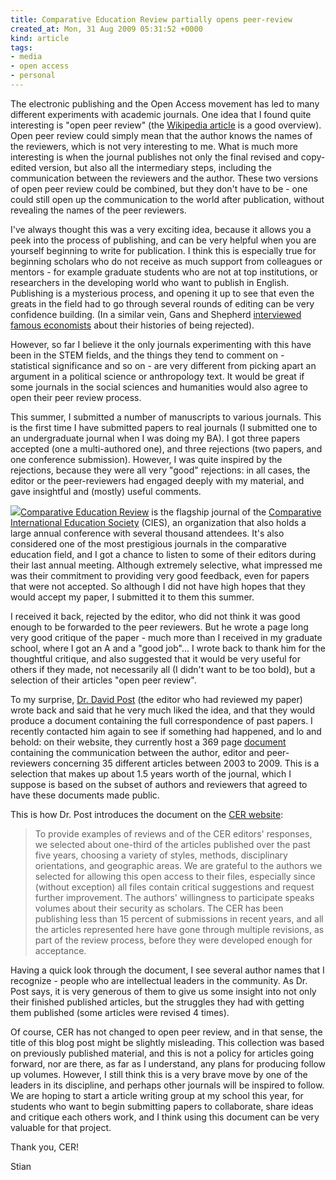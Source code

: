 ```yaml
---
title: Comparative Education Review partially opens peer-review
created_at: Mon, 31 Aug 2009 05:31:52 +0000
kind: article
tags:
- media
- open access
- personal
---
```


The electronic publishing and the Open Access movement has led to many
different experiments with academic journals. One idea that I found
quite interesting is "open peer review" (the [Wikipedia
article](http://en.wikipedia.org/wiki/Open_peer_review) is a good
overview). Open peer review could simply mean that the author knows the
names of the reviewers, which is not very interesting to me. What is
much more interesting is when the journal publishes not only the final
revised and copy-edited version, but also all the intermediary steps,
including the communication between the reviewers and the author. These
two versions of open peer review could be combined, but they don't have
to be - one could still open up the communication to the world after
publication, without revealing the names of the peer reviewers.

I've always thought this was a very exciting idea, because it allows you
a peek into the process of publishing, and can be very helpful when you
are yourself beginning to write for publication. I think this is
especially true for beginning scholars who do not receive as much
support from colleagues or mentors - for example graduate students who
are not at top institutions, or researchers in the developing world who
want to publish in English. Publishing is a mysterious process, and
opening it up to see that even the greats in the field had to go through
several rounds of editing can be very confidence building. (In a similar
vein, Gans and Shepherd [interviewed famous
economists](http://econpapers.repec.org/article/aeajecper/v_3a8_3ay_3a1994_3ai_3a1_3ap_3a165-79.htm)
about their histories of being rejected).

However, so far I believe it the only journals experimenting with this
have been in the STEM fields, and the things they tend to comment on -
statistical significance and so on - are very different from picking
apart an argument in a political science or anthropology text. It would
be great if some journals in the social sciences and humanities would
also agree to open their peer review process.

This summer, I submitted a number of manuscripts to various journals.
This is the first time I have submitted papers to real journals (I
submitted one to an undergraduate journal when I was doing my BA). I got
three papers accepted (one a multi-authored one), and three rejections
(two papers, and one conference submission). However, I was quite
inspired by the rejections, because they were all very "good"
rejections: in all cases, the editor or the peer-reviewers had engaged
deeply with my material, and gave insightful and (mostly) useful
comments.

[![](http://www.journals.uchicago.edu/na101/home/literatum/publisher/uchicago/journals/covergifs/cer/cover.jpg)Comparative
Education Review](http://www.journals.uchicago.edu/toc/cer/current) is
the flagship journal of the [Comparative International Education
Society](http://cies.us/) (CIES), an organization that also holds a
large annual conference with several thousand attendees. It's also
considered one of the most prestigious journals in the comparative
education field, and I got a chance to listen to some of their editors
during their last annual meeting. Although extremely selective, what
impressed me was their commitment to providing very good feedback, even
for papers that were not accepted. So although I did not have high hopes
that they would accept my paper, I submitted it to them this summer.

I received it back, rejected by the editor, who did not think it was
good enough to be forwarded to the peer reviewers. But he wrote a page
long very good critique of the paper - much more than I received in my
graduate school, where I got an A and a "good job"... I wrote back to
thank him for the thoughtful critique, and also suggested that it would
be very useful for others if they made, not necessarily all (I didn't
want to be too bold), but a selection of their articles "open peer
review".

To my surprise, [Dr. David
Post](http://www.ed.psu.edu/educ/cshe/people/david-post-ph-d) (the
editor who had reviewed my paper) wrote back and said that he very much
liked the idea, and that they would produce a document containing the
full correspondence of past papers. I recently contacted him again to
see if something had happened, and lo and behold: on their website, they
currently host a 369 page
[document](http://www.journals.uchicago.edu/userimages/ContentEditor/1250888208942/CER_samples.pdf)
containing the communication between the author, editor and
peer-reviewers concerning 35 different articles between 2003 to 2009.
This is a selection that makes up about 1.5 years worth of the journal,
which I suppose is based on the subset of authors and reviewers that
agreed to have these documents made public.

This is how Dr. Post introduces the document on the [CER
website](http://www.journals.uchicago.edu/page/cer/samples.html):

> To provide examples of reviews and of the CER editors' responses, we
> selected about one-third of the articles published over the past five
> years, choosing a variety of styles, methods, disciplinary
> orientations, and geographic areas. We are grateful to the authors we
> selected for allowing this open access to their files, especially
> since (without exception) all files contain critical suggestions and
> request further improvement. The authors' willingness to participate
> speaks volumes about their security as scholars. The CER has been
> publishing less than 15 percent of submissions in recent years, and
> all the articles represented here have gone through multiple
> revisions, as part of the review process, before they were developed
> enough for acceptance.

Having a quick look through the document, I see several author names
that I recognize - people who are intellectual leaders in the community.
As Dr. Post says, it is very generous of them to give us some insight
into not only their finished published articles, but the struggles they
had with getting them published (some articles were revised 4 times).

Of course, CER has not changed to open peer review, and in that sense,
the title of this blog post might be slightly misleading. This
collection was based on previously published material, and this is not a
policy for articles going forward, nor are there, as far as I
understand, any plans for producing follow up volumes. However, I still
think this is a very brave move by one of the leaders in its discipline,
and perhaps other journals will be inspired to follow. We are hoping to
start a article writing group at my school this year, for students who
want to begin submitting papers to collaborate, share ideas and critique
each others work, and I think using this document can be very valuable
for that project.

Thank you, CER!

Stian


